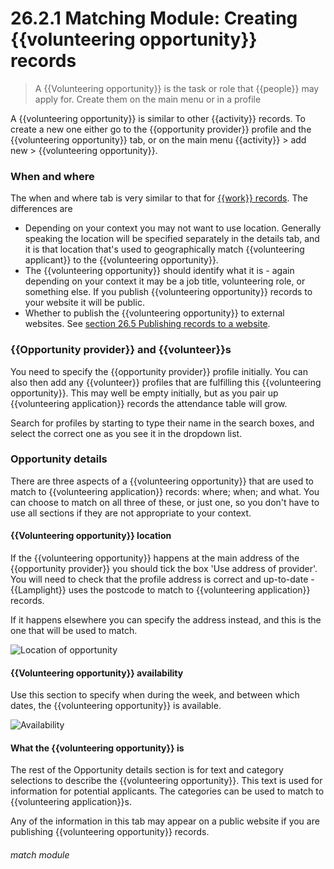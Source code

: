 # 26.2.1 Matching Module: Creating {{volunteering opportunity}} records

> A {{Volunteering opportunity}} is the task or role that {{people}} may apply for. Create them on the main menu or in a profile

A {{volunteering opportunity}} is similar to other {{activity}} records.  To create a new one either go to the {{opportunity provider}} profile and the {{volunteering opportunity}} tab, or on the main menu {{activity}} > add new > {{volunteering opportunity}}. 

### When and where

The when and where tab is very similar to that for [{{work}} records](/help/index/p/7.1.1).  The differences are 
 
 - Depending on your context you may not want to use location.  Generally speaking the location will be specified separately in the details tab, and it is that location that's used to geographically match {{volunteering applicant}} to the {{volunteering opportunity}}.
 - The {{volunteering opportunity}} should identify what it is - again depending on your context it may be a job title, volunteering role, or something else.  If you publish {{volunteering opportunity}} records to your website it will be public.
 - Whether to publish the {{volunteering opportunity}} to external websites.  See [section 26.5 Publishing records to a website](/help/index/p/26.5).
 
### {{Opportunity provider}} and {{volunteer}}s

You need to specify the {{opportunity provider}} profile initially.  You can also then add any {{volunteer}} profiles that are fulfilling this {{volunteering opportunity}}.  This may well be empty initially, but as you pair up {{volunteering application}} records the attendance table will grow.

Search for profiles by starting to type their name in the search boxes, and select the correct one as you see it in the dropdown list.

### Opportunity details

There are three aspects of a {{volunteering opportunity}} that are used to match to {{volunteering application}} records: where; when; and what.  You can choose to match on all three of these, or just one, so you don't have to use all sections if they are not appropriate to your context.

#### {{Volunteering opportunity}} location

If the {{volunteering opportunity}} happens at the main address of the {{opportunity provider}} you should tick the box 'Use address of provider'.  You will need to check that the profile address is correct and up-to-date - {{Lamplight}} uses the postcode to match to {{volunteering application}} records.

If it happens elsewhere you can specify the address instead, and this is the one that will be used to match.

![Location of opportunity](26.2.1b.PNG)

#### {{Volunteering opportunity}} availability

Use this section to specify when during the week, and between which dates, the {{volunteering opportunity}} is available.

![Availability](26.2.1c.PNG)


#### What the {{volunteering opportunity}} is

The rest of the Opportunity details section is for text and category selections to describe the {{volunteering opportunity}}.  This text is used for information for potential applicants.  The categories can be used to match to {{volunteering application}}s.

Any of the information in this tab may appear on a public website if you are publishing {{volunteering opportunity}} records.

 
 

###### match module
